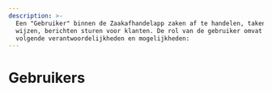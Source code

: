 ```yaml
---
description: >-
  Een "Gebruiker" binnen de Zaakafhandelapp zaken af te handelen, taken toe te
  wijzen, berichten sturen voor klanten. De rol van de gebruiker omvat de
  volgende verantwoordelijkheden en mogelijkheden:
---
```


# Gebruikers

